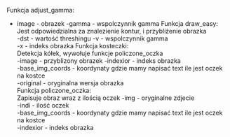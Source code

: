 Funkcja adjust_gamma:  
* image - obrazek 
-gamma - wspolczynnik gamma
Funkcja draw_easy:  
Jest odpowiedzialna za znalezienie kontur, i przybliżenie obrazka   
-dst - wartość threshingu
-v - wspolczynnik gamma  
-x - indeks obrazka
Funkcja kosteczki:  
Detekcja kółek, wywołuje funkcje policzone_oczka    
-image - przyblizony obrazek 
-indexior - indeks obrazka   
-base_img_coords - koordynaty gdzie mamy napisać text ile jest oczek na kostce   
-original - oryginalna wersja obrazka    
Funkcja policzone_oczka:  
Zapisuje obraz wraz z ilością oczek 
-img - oryginalne zdjecie    
-indi - ilość oczek  
-base_img_coords - koordynaty gdzie mamy napisać text ile jest oczek na kostce   
-indexior - indeks obrazka   
